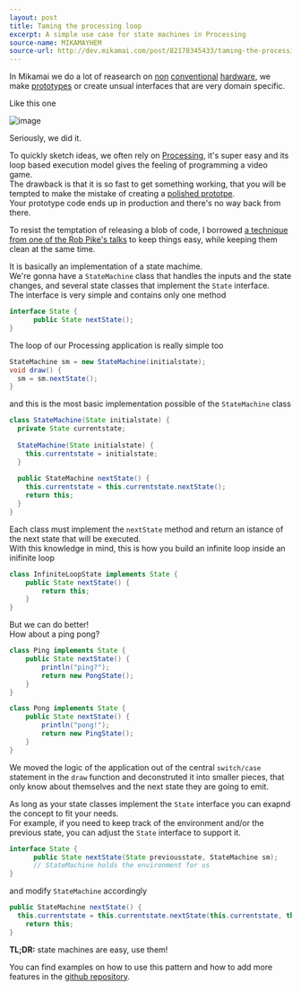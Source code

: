 ```yaml
---
layout: post
title: Taming the processing loop
excerpt: A simple use case for state machines in Processing
source-name: MIKAMAYHEM
source-url: http://dev.mikamai.com/post/82178345433/taming-the-processing-loop
---
```


In Mikamai we do a lot of reasearch on [non](http://dev.mikamai.com/post/78652180658/how-to-program-an-attiny85-or-attiny45-with-an) [conventional](http://dev.mikamai.com/post/78453410376/let-your-raspberry-pi-see-this-wonderful-world) [hardware](http://dev.mikamai.com/post/69163914657/intel-galileo-getting-started-with-mac-os-x), we make [prototypes](http://dev.mikamai.com/post/76945627390/you-cant-touch-this-an-evil-arduino-based-alarm) or create unsual interfaces that are very domain specific.  

Like this one 

![image](https://scontent-b-ams.xx.fbcdn.net/hphotos-ash3/t1.0-9/994503_10151525258526336_667825845_n.jpg)  

Seriously, we did it.  

To quickly sketch ideas, we often rely on [Processing](http://www.processing.org/), it's super easy and its loop based execution model gives the feeling of programming a video game.  
The drawback is that it is so fast to get something working, that you will be tempted to make the mistake of creating a [polished prototpe](http://foxdellfolio.com/the-perils-of-a-polished-prototype/).  
Your prototype code ends up in production and there's no way back from there.  

To resist the temptation of releasing a blob of code, I borrowed [a technique from  one of the Rob Pike's talks](https://www.youtube.com/watch?v=HxaD_trXwRE) to keep things easy, while keeping them clean at the same time.    

It is basically an implementation of a state machime.  
We're gonna have a `StateMachine` class that handles the inputs and the state changes, and several state classes that implement the `State` interface.  
The interface is very simple and contains only one method

```java
interface State {
	  public State nextState();  
}
```
	
The loop of our Processing application is really simple too

```java
StateMachine sm = new StateMachine(initialstate);
void draw() {
  sm = sm.nextState();  
}
```

and this is the most basic implementation possible of the `StateMachine` class

```java
class StateMachine(State initialstate) {
  private State currentstate;
  
  StateMachine(State initialstate) {
    this.currentstate = initialstate;
  }
  
  public StateMachine nextState() {
    this.currentstate = this.currentstate.nextState();
   	return this; 
  }
}
```
	
Each class must implement the `nextState` method and return an istance of the next state that will be executed.  
With this knowledge in mind, this is how you build an infinite loop inside an inifinite loop

```java
class InfiniteLoopState implements State {
	public State nextState() {
	    return this;
  	}
}
```

But we can do better!  
How about a ping pong?  

```java
class Ping implements State {
	public State nextState() {
		println("ping?");
	    return new PongState();
  	}
}

class Pong implements State {
	public State nextState() {
		println("pong!");
	    return new PingState();
  	}
}
```
	
We moved the logic of the application out of the central `switch/case` statement in the `draw` function and deconstruted it into smaller pieces, that only know about themselves and the next state they are going to emit.  

As long as your state classes implement the `State` interface you can exapnd the concept to fit your needs.  
For example, if you need to keep track of the environment and/or the previous state, you can adjust the `State` interface to support it.  

```java
interface State {
	  public State nextState(State previousstate, StateMachine sm);  
	  // StateMachine holds the environment for us
}
```

and modify `StateMachine` accordingly

```java
public StateMachine nextState() {
  this.currentstate = this.currentstate.nextState(this.currentstate, this);
 	return this; 
}
```

**TL;DR:** state machines are easy, use them!

You can find examples on how to use this pattern and how to add more features in the [github repository](https://github.com/wstucco/processing_state_machine).
